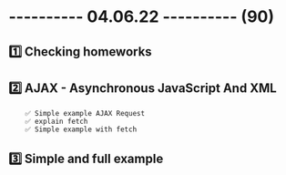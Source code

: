 # ---------- 04.06.22 ---------- (90)

## 1️⃣ Checking homeworks

## 2️⃣ AJAX - Asynchronous JavaScript And XML

        ✅ Simple example AJAX Request
        ✅ explain fetch
        ✅ Simple example with fetch

## 3️⃣ Simple and full example
